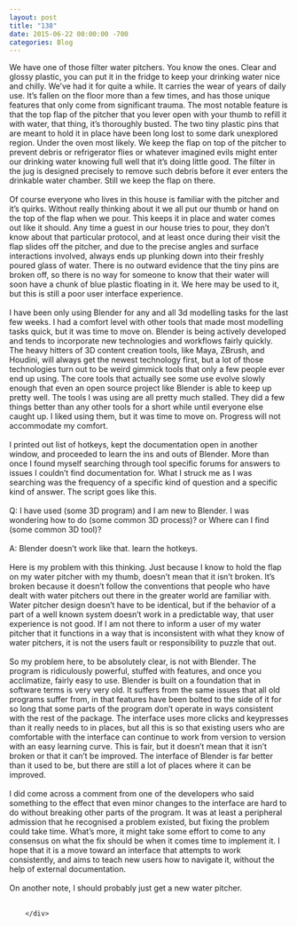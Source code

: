 ```yaml
---
layout: post
title: "138"
date: 2015-06-22 00:00:00 -700
categories: Blog
---
```


<div class="blog-content">
				<div class="paragraph" style="text-align:left;"><span style=""><span style="">We have one of those filter water pitchers. You know the ones. Clear and glossy plastic, you can put it in the fridge to keep your drinking water nice and chilly. We&rsquo;ve had it for quite a while. It carries the wear of years of daily use. It&rsquo;s fallen on the floor more than a few times, and has those unique features that only come from significant trauma. The most notable feature is that the top flap of the pitcher that you lever open with your thumb to refill it with water, that thing, it&rsquo;s thoroughly busted. The two tiny plastic pins that are meant to hold it in place have been long lost to some dark unexplored region. Under the oven most likely. We keep the flap on top of the pitcher to prevent debris or refrigerator flies or whatever imagined evils might enter our drinking water knowing full well that it&rsquo;s doing little good. The filter in the jug is designed precisely to remove such debris before it ever enters the drinkable water chamber. Still we keep the flap on there. </span><br><span style=""></span><br><span style=""></span><span style="">Of course everyone who lives in this house is familiar with the pitcher and it&rsquo;s quirks. Without really thinking about it we all put our thumb or hand on the top of the flap when we pour. This keeps it in place and water comes out like it should. Any time a guest in our house tries to pour, they don&rsquo;t know about that particular protocol, and at least once during their visit the flap slides off the pitcher, and due to the precise angles and surface interactions involved, always ends up plunking down into their freshly poured glass of water. There is no outward evidence that the tiny pins are broken off, so there is no way for someone to know that their water will soon have a chunk of blue plastic floating in it. We here may be used to it, but this is still a poor user interface experience.</span><br><span style=""></span><br><span style=""></span><span style="">I have been only using Blender for any and all 3d modelling tasks for the last few weeks. I had a comfort level with other tools that made most modelling tasks quick, but it was time to move on. Blender is being actively developed and tends to incorporate new technologies and workflows fairly quickly. The heavy hitters of 3D content creation tools, like Maya, ZBrush, and Houdini, will always get the newest technology first, but a lot of those technologies turn out to be weird gimmick tools that only a few people ever end up using. The core tools that actually see some use evolve slowly enough that even an open source project like Blender is able to keep up pretty well. The tools I was using are all pretty much stalled. They did a few things better than any other tools for a short while until everyone else caught up. I liked using them, but it was time to move on. Progress will not accommodate my comfort.</span><br><span style=""></span><br><span style=""></span><span style="">I printed out list of hotkeys, kept the documentation open in another window, and proceeded to learn the ins and outs of Blender. More than once I found myself searching through tool specific forums for answers to issues I couldn&rsquo;t find documentation for. What I struck me as I was searching was the frequency of a specific kind of question and a specific kind of answer. The script goes like this. </span><br><span style=""></span><br><span style=""></span><span style="">Q: I have used (some 3D program) and I am new to Blender. I was wondering how to do (some common 3D process)? or Where can I find (some common 3D tool)?</span><br><span style=""></span><br><span style=""></span><span style="">A: Blender doesn&rsquo;t work like that. learn the hotkeys. </span><br><br><span style="">Here is my problem with this thinking. Just because I know to hold the flap on my water pitcher with my thumb, doesn&rsquo;t mean that it isn&rsquo;t broken. It&rsquo;s broken because it doesn&rsquo;t follow the conventions that people who have dealt with water pitchers out there in the greater world are familiar with. Water pitcher design doesn&rsquo;t have to be identical, but if the behavior of a part of a well known system doesn&rsquo;t work in a predictable way, that user experience is not good. If I am not there to inform a user of my water pitcher that it functions in a way that is inconsistent with what they know of water pitchers, it is not the users fault or responsibility to puzzle that out.</span><br><span style=""></span><br><span style=""></span><span style="">So my problem here, to be absolutely clear, is not with Blender. The program is ridiculously powerful, stuffed with features, and once you acclimatize, fairly easy to use. Blender is built on a foundation that in software terms is very very old. It suffers from the same issues that all old programs suffer from, in that features have been bolted to the side of it for so long that some parts of the program don&rsquo;t operate in ways consistent with the rest of the package. The interface uses more clicks and keypresses than it really needs to in places, but all this is so that existing users who are comfortable with the interface can continue to work from version to version with an easy learning curve. This is fair, but it doesn&rsquo;t mean that it isn&rsquo;t broken or that it can&rsquo;t be improved. The interface of Blender is far better than it used to be, but there are still a lot of places where it can be improved. </span><br><span style=""></span><br><span style=""></span><span style="">I did come across a comment from one of the developers who said something to the effect that even minor changes to the interface are hard to do without breaking other parts of the program. It was at least a peripheral admission that he recognised a problem existed, but fixing the problem could take time. What&rsquo;s more, it might take some effort to come to any consensus on what the fix should be when it comes time to implement it. I hope that it is a move toward an interface that attempts to work consistently, and aims to teach new users how to navigate it, without the help of external documentation. </span><br><span style=""></span><br><span style=""></span><span style="">On another note, I should probably just get a new water pitcher.</span><br><br></span></div>

		</div>
        
